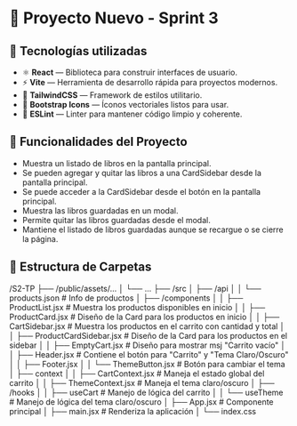 # 🧠 Proyecto Nuevo - Sprint 3  

## 🚀 Tecnologías utilizadas

- ⚛️ **React** — Biblioteca para construir interfaces de usuario.
- ⚡ **Vite** — Herramienta de desarrollo rápida para proyectos modernos.
- 🎨 **TailwindCSS** — Framework de estilos utilitario.
- 🎵 **Bootstrap Icons** — Íconos vectoriales listos para usar.
- 🧹 **ESLint** — Linter para mantener código limpio y coherente.

## 🧩 Funcionalidades del Proyecto
- Muestra un listado de libros en la pantalla principal.
- Se pueden agregar y quitar las libros a una CardSidebar desde la pantalla principal.
- Se puede acceder a la CardSidebar desde el botón en la pantalla principal.
- Muestra las libros guardadas en un modal.
- Permite quitar las libros guardadas desde el modal.
- Mantiene el listado de libros guardadas aunque se recargue o se cierre la página.

## 📁 Estructura de Carpetas

/S2-TP
├── /public/assets/...
│   └── ...
├── /src
│   ├── /api
│   │   └── products.json     #  Info de productos
│   ├── /components
│   │   ├── ProductList.jsx           #  Muestra los productos disponibles en inicio
│   │   ├── ProductCard.jsx           #  Diseño de la Card para los productos en inicio
│   │   ├── CartSidebar.jsx           #  Muestra los productos en el carrito con cantidad y total
│   │   ├── ProductCardSidebar.jsx    #  Diseño de la Card para los productos en el sidebar
│   │   ├── EmptyCart.jsx             #  Diseño para mostrar msj "Carrito vacío"
│   │   ├── Header.jsx                #  Contiene el botón para "Carrito" y "Tema Claro/Oscuro"
│   │   ├── Footer.jsx
│   │   └── ThemeButton.jsx      # Botón para cambiar el tema
│   ├── context
│   │   ├── CartContext.jsx      # Maneja el estado global del carrito
│   │   ├── ThemeContext.jsx     # Maneja el tema claro/oscuro
│   ├── /hooks
│   │   ├── useCart           #  Manejo de lógica del carrito
│   │   └── useTheme          #  Manejo de lógica del tema claro/oscuro
│   ├── App.jsx     #  Componente principal
│   ├── main.jsx    #  Renderiza la aplicación
│   └── index.css


